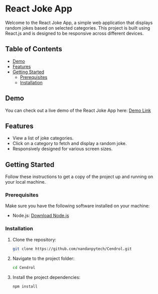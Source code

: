 # React Joke App

Welcome to the React Joke App, a simple web application that displays random jokes based on selected categories. This project is built using React.js and is designed to be responsive across different devices.

## Table of Contents
- [Demo](#demo)
- [Features](#features)
- [Getting Started](#getting-started)
  - [Prerequisites](#prerequisites)
  - [Installation](#installation)

## Demo

You can check out a live demo of the React Joke App here: [Demo Link](http://nandanprojects.me/Cendrol/)

## Features

- View a list of joke categories.
- Click on a category to fetch and display a random joke.
- Responsively designed for various screen sizes.

## Getting Started

Follow these instructions to get a copy of the project up and running on your local machine.

### Prerequisites

Make sure you have the following software installed on your machine:

- Node.js: [Download Node.js](https://nodejs.org/)

### Installation

1. Clone the repository:

   ```bash
   git clone https://github.com/nandanpytech/Cendrol.git

2. Navigate to the project folder:
   ```bash
   cd Cendrol
3. Install the project dependencies:
     ```bash
   npm install

